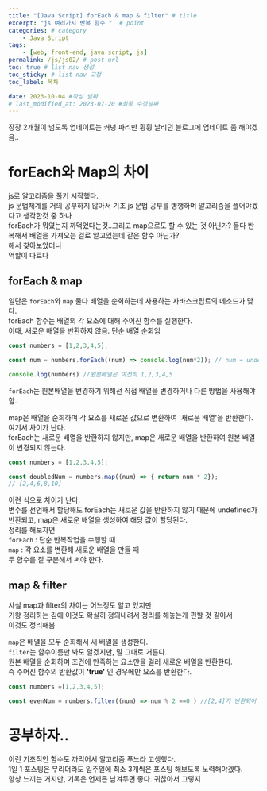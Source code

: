 ```yaml
---
title: "[Java Script] forEach & map & filter" # title
excerpt: "js 여러가지 반복 함수 "  # point 
categories: # category
    - Java Script
tags: 
    - [web, front-end, java script, js]
permalink: /js/js02/ # post url
toc: true # list nav 생성
toc_sticky: # list nav 고정
toc_label: 목차

date: 2023-10-04 #작성 날짜
# last_modified_at: 2023-07-20 #최종 수정날짜
---
```

  
장장 2개월이 넘도록 업데이트는 커녕 파리만 휭휭 날리던 블로그에 업데이트 좀 해야겠음..  
  
# forEach와 Map의 차이
  
js로 알고리즘을 풀기 시작했다.  
js 문법체계를 거의 공부하지 않아서 기초 js 문법 공부를 병행하며 알고리즘을 풀어야겠다고 생각한것 중 하나  
forEach가 뭐였는지 까먹었다는것..그리고 map으로도 할 수 있는 것 아닌가? 둘다 반복해서 배열을 가져오는 걸로 알고있는데 같은 함수 아닌가?  
해서 찾아보았더니  
역할이 다르다  

## forEach & map
일단은 `forEach`와 `map` 둘다 배열을 순회하는데 사용하는 자바스크립트의 메소드가 맞다.  
forEach 함수는 배열의 각 요소에 대해 주어진 함수를 실행한다.  
이때, 새로운 배열을 반환하지 않음. 단순 배열 순회임  
```javascript
const numbers = [1,2,3,4,5];

const num = numbers.forEach((num) => console.log(num*2)); // num = undefined (새로운 값을 반환하지 않음 ! return으로 바꿔도 마찬가지)

console.log(numbers) //원본배열은 여전히 1,2,3,4,5
```
`forEach`는 원본배열을 변경하기 위해선 직접 배열을 변경하거나 다른 방법을 사용해야 함.  

map은 배열을 순회하며 각 요소를 새로운 값으로 변환하여 '새로운 배열'을 반환한다.  
여기서 차이가 난다.  
forEach는 새로운 배열을 반환하지 않지만, map은 새로운 배열을 반환하여 원본 배열이 변경되지 않는다.  
```javascript
const numbers = [1,2,3,4,5];

const doubledNum = numbers.map((num) => { return num * 2});
// [2,4,6,8,10]
```

이런 식으로 차이가 난다.  
변수를 선언해서 할당해도 forEach는 새로운 값을 반환하지 않기 때문에 undefined가 반환되고, map은 새로운 배열을 생성하여 해당 값이 할당된다.  
정리를 해보자면  
`forEach` : 단순 반복작업을 수행할 때  
`map` : 각 요소를 변환해 새로운 배열을 만들 때  
두 함수를 잘 구분해서 써야 한다.
  
  

## map & filter
사실 map과 filter의 차이는 어느정도 알고 있지만  
기왕 정리하는 김에 이것도 확실히 정의내려서 정리를 해놓는게 편할 것 같아서  
이것도 정리해봄.  

  
`map`은 배열을 모두 순회해서 새 배열을 생성한다.  
`filter`는 함수이름만 봐도 알겠지만, 말 그대로 거른다.  
원본 배열을 순회하며 조건에 만족하는 요소만을 걸러 새로운 배열을 반환한다.  
즉 주어진 함수의 반환값이 __'true'__
인 경우에만 요소를 반환한다.

```javascript
const numbers =[1,2,3,4,5];

const evenNum = numbers.filter((num) => num % 2 ==0 ) //[2,4]가 반환되어 새로운 배열을 생성

```

# 공부하자..  
이런 기초적인 함수도 까먹어서 알고리즘 푸느라 고생했다.  
1일 1 포스팅은 무리더라도 일주일에 최소 3개씩은 포스팅 해보도록 노력해야겠다.  
항상 느끼는 거지만, 기록은 언제든 남겨두면 좋다.  귀찮아서 그렇지  